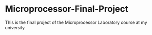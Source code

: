 # Microprocessor-Final-Project
This is the final project of the Microprocessor Laboratory course at my university
